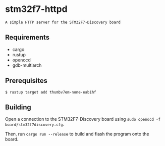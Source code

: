 # stm32f7-httpd

`A simple HTTP server for the STM32F7-Discovery board`

## Requirements

- cargo
- rustup
- openocd
- gdb-multiarch

## Prerequisites

`$ rustup target add thumbv7em-none-eabihf`

## Building

Open a connection to the STM32F7-Discovery board using `sudo openocd -f board/stm32f7discovery.cfg`.

Then, run `cargo run --release` to build and flash the program onto the board.
